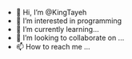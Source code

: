 - 👋 Hi, I’m @KingTayeh
- 👀 I’m interested in programming
- 🌱 I’m currently learning... 
- 💞️ I’m looking to collaborate on ...
- 📫 How to reach me ...

<!---
KingTayeh/KingTayeh is a ✨ special ✨ repository because its `README.md` (this file) appears on your GitHub profile.
You can click the Preview link to take a look at your changes.
--->
